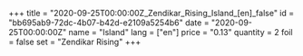 +++
title = "2020-09-25T00:00:00Z_Zendikar_Rising_Island_[en]_false"
id = "bb695ab9-72dc-4b07-b42d-e2109a5254b6"
date = "2020-09-25T00:00:00Z"
name = "Island"
lang = ["en"]
price = "0.13"
quantity = 2
foil = false
set = "Zendikar Rising"
+++
